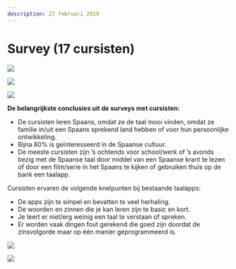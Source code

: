 ```yaml
---
description: 27 februari 2019
---
```


# Survey \(17 cursisten\)

![](../../../.gitbook/assets/img_0876.jpg)

![](../../../.gitbook/assets/scan-8-may-2019-1-1.jpg)

![](../../../.gitbook/assets/scan-8-may-2019-2-1.jpg)

**De belangrijkste conclusies uit de surveys met cursisten:**

* De cursisten leren Spaans, omdat ze de taal mooi vinden, omdat ze familie in/uit een Spaans sprekend land hebben of voor hun persoonlijke ontwikkeling.
* Bijna 80% is geïnteresseerd in de Spaanse cultuur.
* De meeste cursisten zijn ’s ochtends voor school/werk of ’s avonds bezig met de Spaanse taal door middel van een Spaanse krant te lezen of door een film/serie in het Spaans te kijken of gebruiken thuis op de bank een taalapp.

Cursisten ervaren de volgende knelpunten bij bestaande taalapps:

* De apps zijn te simpel en bevatten te veel herhaling.
* De woorden en zinnen die je kan leren zijn te basic en kort. 
* Je leert er niet/erg weinig een taal te verstaan of spreken.
* Er worden vaak dingen fout gerekend die goed zijn doordat de zinsvolgorde maar op één manier geprogrammeerd is.

![](../../../.gitbook/assets/scan-7-may-2019-4-17-1.jpg)

![](../../../.gitbook/assets/scan-7-may-2019-4-16-1.jpg)

